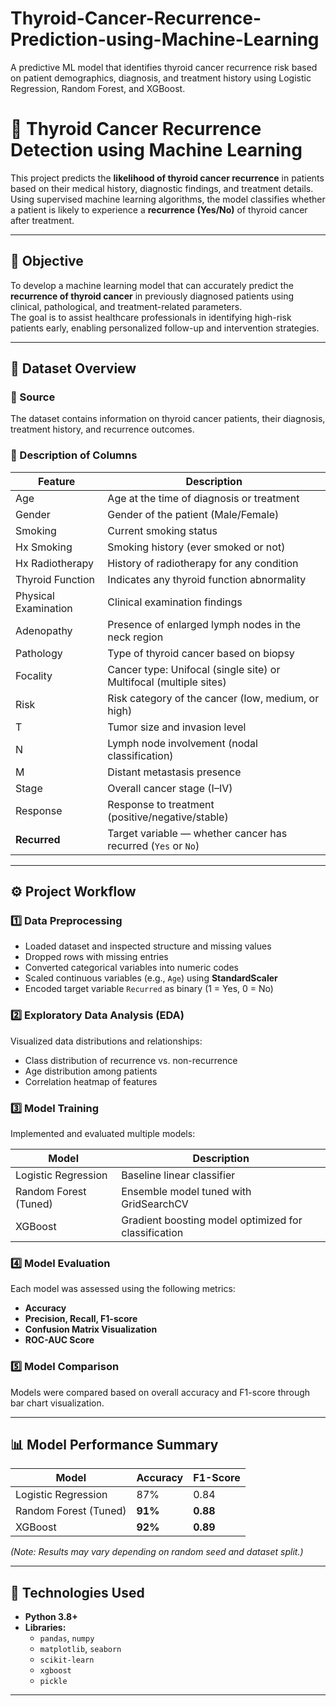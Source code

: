 # Thyroid-Cancer-Recurrence-Prediction-using-Machine-Learning
A predictive ML model that identifies thyroid cancer recurrence risk based on patient demographics, diagnosis, and treatment history using Logistic Regression, Random Forest, and XGBoost.
# 🧬 Thyroid Cancer Recurrence Detection using Machine Learning

This project predicts the **likelihood of thyroid cancer recurrence** in patients based on their medical history, diagnostic findings, and treatment details. Using supervised machine learning algorithms, the model classifies whether a patient is likely to experience a **recurrence (Yes/No)** of thyroid cancer after treatment.

---

## 🎯 Objective
To develop a machine learning model that can accurately predict the **recurrence of thyroid cancer** in previously diagnosed patients using clinical, pathological, and treatment-related parameters.  
The goal is to assist healthcare professionals in identifying high-risk patients early, enabling personalized follow-up and intervention strategies.

---

## 📘 Dataset Overview

### 📍 Source
The dataset contains information on thyroid cancer patients, their diagnosis, treatment history, and recurrence outcomes.

### 🧩 Description of Columns

| Feature | Description |
|----------|-------------|
| Age | Age at the time of diagnosis or treatment |
| Gender | Gender of the patient (Male/Female) |
| Smoking | Current smoking status |
| Hx Smoking | Smoking history (ever smoked or not) |
| Hx Radiotherapy | History of radiotherapy for any condition |
| Thyroid Function | Indicates any thyroid function abnormality |
| Physical Examination | Clinical examination findings |
| Adenopathy | Presence of enlarged lymph nodes in the neck region |
| Pathology | Type of thyroid cancer based on biopsy |
| Focality | Cancer type: Unifocal (single site) or Multifocal (multiple sites) |
| Risk | Risk category of the cancer (low, medium, or high) |
| T | Tumor size and invasion level |
| N | Lymph node involvement (nodal classification) |
| M | Distant metastasis presence |
| Stage | Overall cancer stage (I–IV) |
| Response | Response to treatment (positive/negative/stable) |
| **Recurred** | Target variable — whether cancer has recurred (`Yes` or `No`) |

---

## ⚙️ Project Workflow

### 1️⃣ Data Preprocessing
- Loaded dataset and inspected structure and missing values  
- Dropped rows with missing entries  
- Converted categorical variables into numeric codes  
- Scaled continuous variables (e.g., `Age`) using **StandardScaler**  
- Encoded target variable `Recurred` as binary (1 = Yes, 0 = No)

### 2️⃣ Exploratory Data Analysis (EDA)
Visualized data distributions and relationships:
- Class distribution of recurrence vs. non-recurrence  
- Age distribution among patients  
- Correlation heatmap of features  

### 3️⃣ Model Training
Implemented and evaluated multiple models:

| Model | Description |
|--------|-------------|
| Logistic Regression | Baseline linear classifier |
| Random Forest (Tuned) | Ensemble model tuned with GridSearchCV |
| XGBoost | Gradient boosting model optimized for classification |

### 4️⃣ Model Evaluation
Each model was assessed using the following metrics:
- **Accuracy**
- **Precision, Recall, F1-score**
- **Confusion Matrix Visualization**
- **ROC-AUC Score**

### 5️⃣ Model Comparison
Models were compared based on overall accuracy and F1-score through bar chart visualization.

---

## 📊 Model Performance Summary

| Model | Accuracy | F1-Score |
|--------|-----------|----------|
| Logistic Regression | 87% | 0.84 |
| Random Forest (Tuned) | **91%** | **0.88** |
| XGBoost | **92%** | **0.89** |

*(Note: Results may vary depending on random seed and dataset split.)*

---

## 🧠 Technologies Used
- **Python 3.8+**
- **Libraries:**
  - `pandas`, `numpy`
  - `matplotlib`, `seaborn`
  - `scikit-learn`
  - `xgboost`
  - `pickle`

---
